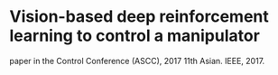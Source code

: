 # Vision-based deep reinforcement learning to control a manipulator
paper in the Control Conference (ASCC), 2017 11th Asian. IEEE, 2017.
